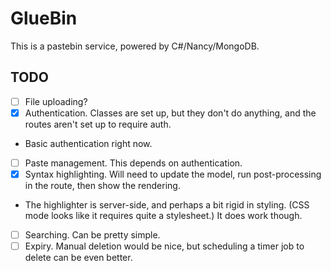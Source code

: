 # GlueBin

This is a pastebin service, powered by C#/Nancy/MongoDB.

## TODO

* [ ] File uploading?
* [X] Authentication. Classes are set up, but they don't do anything, and the routes aren't set up to require auth.
 * Basic authentication right now.
* [ ] Paste management. This depends on authentication.
* [X] Syntax highlighting. Will need to update the model, run post-processing in the route, then show the rendering.
 * The highlighter is server-side, and perhaps a bit rigid in styling. (CSS mode looks like it requires quite a stylesheet.) It does work though.
* [ ] Searching. Can be pretty simple.
* [ ] Expiry. Manual deletion would be nice, but scheduling a timer job to delete can be even better.